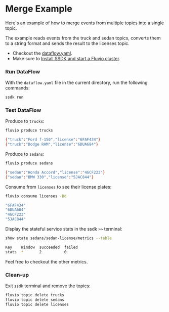 # Merge Example

Here's an example of how to merge events from multiple topics into a single topic.

The example reads events from the truck and sedan topics, converts them to a string format and sends the result to the licenses topic.

* Checkout the [dataflow.yaml](./dataflow.yaml).
* Make sure to [Install SSDK and start a Fluvio cluster].

### Run DataFlow

With the `dataflow.yaml` file in the current directory, run the following commands:

```bash
ssdk run
```

### Test DataFlow

Produce to `trucks`:

```bash
fluvio produce trucks
```

```bash
{"truck":"Ford f-150","license":"6FAF434"}
{"truck":"Dodge RAM","license":"6DUA684"}
```

Produce to `sedans`:

```bash
fluvio produce sedans
```

```bash
{"sedan":"Honda Accord","license":"4GCF223"}
{"sedan":"BMW 330","license":"5JAC844"}
```

Consume from `licenses` to see their license plates:

```bash
fluvio consume licenses -Bd
```

```bash
"6FAF434"
"6DUA684"
"4GCF223"
"5JAC844"
```

Display the stateful service stats in the ssdk `>>` terminal:

```bash
show state sedans/sedan-license/metrics --table
```

```bash
Key    Window  succeeded  failed 
stats  *       2          0    
```

Feel free to checkout the other metrics.


### Clean-up

Exit `ssdk` terminal and remove the topics:

```bash
fluvio topic delete trucks
fluvio topic delete sedans
fluvio topic delete licenses
```

[Install SSDK and start a Fluvio cluster]: /README.MD#prerequisites